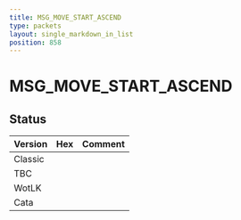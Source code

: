 ```yaml
---
title: MSG_MOVE_START_ASCEND
type: packets
layout: single_markdown_in_list
position: 858
---
```


# MSG_MOVE_START_ASCEND

## Status

Version | Hex | Comment
---------- | ---------- | ---------- 
Classic |  |  
TBC |  |  
WotLK |  |  
Cata |  |  
